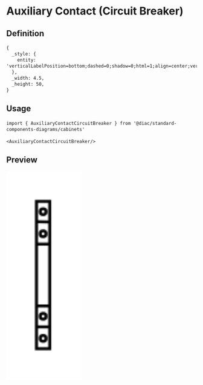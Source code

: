 # Auxiliary Contact (Circuit Breaker)

## Definition

```
{
  _style: { 
    entity: 'verticalLabelPosition=bottom;dashed=0;shadow=0;html=1;align=center;verticalAlign=top;shape=mxgraph.cabinets.cb_auxiliary_contact;',
  },
  _width: 4.5,
  _height: 50,
}
```

## Usage

```
import { AuxiliaryContactCircuitBreaker } from '@diac/standard-components-diagrams/cabinets'

<AuxiliaryContactCircuitBreaker/>
```

## Preview

<img src="./auxiliary-contact-circuit-breaker.png" width="200"/>
